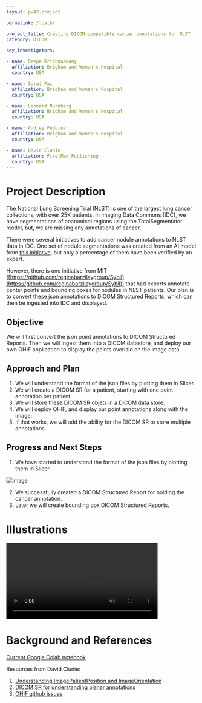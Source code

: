```yaml
---
layout: pw42-project

permalink: /:path/

project_title: Creating DICOM-compatible cancer annotations for NLST
category: DICOM

key_investigators:

- name: Deepa Krishnaswamy
  affiliation: Brigham and Women's Hospital
  country: USA

- name: Suraj Pai
  affiliation: Brigham and Women's Hospital
  country: USA

- name: Leonard Nürnberg
  affiliation: Brigham and Women's Hospital
  country: USA

- name: Andrey Fedorov
  affiliation: Brigham and Women's Hospital
  country: USA

- name: David Clunie
  affiliation: PixelMed Publishing
  country: USA
---
```


# Project Description

<!-- Add a short paragraph describing the project. -->


The National Lung Screening Trial (NLST) is one of the largest lung cancer collections, with over 25K patients. In Imaging Data Commons (IDC), we have segmentations of anatomical regions using the TotalSegmentator model, but, we are missing any annotations of cancer. 

There were several initiatives to add cancer nodule annotations to NLST data in IDC. One set of nodule segmentations was created from an AI model from [this initiative]([https://zenodo.org/records/10081112](https://zenodo.org/records/10081112)), but only a percentage of them have been  verified by an expert.

However, there is one initiative from MIT ([https://github.com/reginabarzilaygroup/Sybil](https://github.com/reginabarzilaygroup/Sybil)) that had experts annotate center points and bounding boxes for nodules in NLST patients. Our plan is to convert these json annotations to DICOM Structured Reports, which can then be ingested into IDC and displayed. 



## Objective

<!-- Describe here WHAT you would like to achieve (what you will have as end result). -->


We will first convert the json point annotations to DICOM Structured Reports. Then we will ingest them into a DICOM datastore, and deploy our own OHIF application to display the points overlaid on the image data. 




## Approach and Plan

<!-- Describe here HOW you would like to achieve the objectives stated above. -->


1. We will understand the format of the json files by plotting them in Slicer. 
2. We will create a DICOM SR for a patient, starting with one point annotation per patient. 
3. We will store these DICOM SR objets in a DICOM data store. 
4. We will deploy OHIF, and display our point annotations along with the image. 
5. If that works, we will add the ability for the DICOM SR to store multiple annotations. 



## Progress and Next Steps

<!-- Update this section as you make progress, describing of what you have ACTUALLY DONE.
     If there are specific steps that you could not complete then you can describe them here, too. -->


1. We have started to understand the format of the json files by plotting them in Slicer. 

![image](https://github.com/user-attachments/assets/2bd2dc91-378b-42fa-bc0b-47e5b8051064)

2. We successfully created a DICOM Structured Report for holding the cancer annotation.
3. Later we will create bounding box DICOM Structured Reports. 


# Illustrations

<!-- Add pictures and links to videos that demonstrate what has been accomplished. -->

<video
   controls muted
   src="https://github.com/user-attachments/assets/e2fa70b3-4422-492c-b82c-9e6193003385"
   style="max-height:640px; min-height: 200px">
 </video>


# Background and References

<!-- If you developed any software, include link to the source code repository.
     If possible, also add links to sample data, and to any relevant publications. -->

[Current Google Colab notebook](https://colab.research.google.com/drive/1E_LkCbCqhJTLJ__TPMjNt7bx7tyL-cyw?usp=sharing)

Resources from David Clunie: 
1. [Understanding ImagePatientPosition and ImageOrientation](https://dicom.nema.org/medical/dicom/current/output/chtml/part03/sect_C.7.6.2.html)
2. [DICOM SR for understanding planar annotations](https://www.researchgate.net/publication/353243563_DICOM_SR_for_communicating_planar_annotations_-_An_Imaging_Data_Commons_IDC_White_Paper)
3. [OHIF github issues](https://github.com/OHIF/Viewers/issues/1215)


